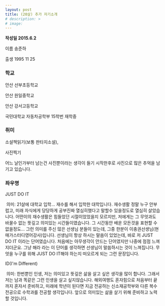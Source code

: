 ```yaml
---
layout: post
title: (20살) 추가 자기소개
# description: >
# image: 
---
```



**작성일 2015.6.2**

 

이름 송준하

 

출생 1995 11 25

 

### **학교**

안산 선부초등학교 

안산 원일중학교

안산 강서고등학교

국민대학교 자동차공학부 15학번 재학중

 

### **취미**

소설책읽기(보통 판타지소설), 

사진찍기

어느 날인가부터 남는건 사진뿐이라는 생각이 들기 시작한후로 사진으로 많은 추억을 남기고      있습니다.

 

 

### **좌우명**

JUST DO IT 

​        의미: 21살에 대학교 입학... 재수를 해서 입학한 대학입니다. 재수생활 정말 누구 안부럽고, 미래 자식에게 당당하게 공부진짜 열심히했다고 말할수 있을정도로 열심히 살았습니다. 어떤이의 재수생활은 힘들었던 시절이었었을지 모르지만, 저에게는 그 무엇과도 바꿀수 없는 뜻깊고 의미있는 시간들이였습니다. 그 시간동안 배운 모든것을 표현할 수 없을정도... 그런 의미를 주신 많은 선생님 분들이 있는데, 그중 한분이 이충권선생님(현 매가스터디영어강사)입니다. 선생님이 항상 하시는 말씀이 있었는데, 바로 저 JUST DO IT 이라는 단어였습니다. 처음에는 아무생각이 안드는 단어였지만 나중에 점점 느껴지더군요. 그냥 해라 라는 이 단어를 생각하면 선생님이 말씀하시는 것이 느껴집니다. 무엇을 누구를 위해 JUST DO IT해야 하는지 떠오르게 되는 그런 문장입니다. 



ID(I'm Different)

​        의미: 한번뿐인 인생, 저는 의미있고 뜻깊은 삶을 살고 싶은 생각을 많이 합니다. 그래서 저는 남과 똑같은 그런 인생을 살고 싶지않습니다. 해외여행도 혼자힘으로 처음부터 끝까지 혼자서 준비하고, 미래에 학년이 된다면 지금 전공하는 신소재공학부와 다른 복수전공으로 수학과를 전공할 생각입니다. 앞으로 의미있는 삶을 살기 위해 준비하고 노력할 것입니다.